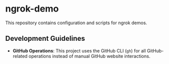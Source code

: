 # ngrok-demo

This repository contains configuration and scripts for ngrok demos.

## Development Guidelines

- **GitHub Operations**: This project uses the GitHub CLI (`gh`) for all GitHub-related operations instead of manual GitHub website interactions. 